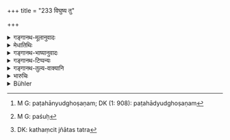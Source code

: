 +++
title = "233 विघुष्य तु"

+++

<details><summary>गङ्गानथ-मूलानुवादः</summary>

But the keeper shall not have to make good what has been taken away by thieves openly,—if he informs his own master of it at the proper place and time.—(233)
</details>

<details><summary>मेधातिथिः</summary>

**विघुष्य** आघुष्य पटहान्[^१०१] **चौरैर् हृतं** पशुं[^१०२] **पालो न** दाप्यते । विघोषणं च पालस्याशक्त्युपलक्षणार्थम् । यदि बहवश् चोराः प्रसह्य च मुष्णन्ति तदा पालो मुच्यते । सो ऽपि यदि प्राप्तकालं तस्याम् एव वेलायां स्वामिनः कथयति । **देशे** यत्र स्वामी संनिहितः । कथं विज्ञातस् तत्र[^१०३] अथ वा निवासदेशे स्वामिनः । तत्र यद्य् असाव् असंनिहितो ऽपि भवति तथापि तत्स्थानीयो भवति, यो राजानम् अधिकारिणं वा ज्ञापयित्वा चौरान् अभिद्रवति । **स्वस्येति** राजनिवृत्त्यर्थम् । स्वो हि स्वामी स्वद्रव्यमोक्षणे यत्नं कुरुते न तथा पालज्ञापितो राजा । दुष्करा च राजज्ञपना पालस्य । अथ मुषित्वा गतेषु ज्ञापयेद् दुष्येद् एव ॥ ८.२३३ ॥


[^१०३]:
     DK: kathaṃcit jñātas tatra


[^१०२]:
     M G: paśuḥ


[^१०१]:
     M G: paṭahānyudghoṣaṇam; DK (1: 908): paṭahādyudghoṣaṇam
</details>

<details><summary>गङ्गानथ-भाष्यानुवादः</summary>

But the keeper shall not have to make good what has been taken away by thieves openly,—if he informs his own master of it at the proper place and time.

‘*Openly*’—publicly, with beat of drums;—when the cattle is thus taken away by thieves, the keeper is not made to pay for it. The term ‘openly’ is meant to indicate the helplessness of the keeper; the sense being that in a case where there are a large number of thieves, and they have taken away the cattle by force,—the keeper is let off; specially if he ‘*at the proper time*—*i.e*., immediately—informs the master,—‘*at the proper place*’—*i.e*., wherever the master may happen to be.

“But how could the man know whether the master was on the spot or at his house?”

There is no force in this; even in a case where the master is not on the spot, some substitute of his is bound to be there, who would inform the king or his officer and would have the thieves pursued.

‘*His own*’;—this has been added for the purpose of precluding the possibility of the information being given directly to the king. The keeper’s own master could make every effort to recover his property—on being informed by the keeper;—not so the king;—and further, it would be extremely difficult for the keeper to convey any information to the king directly.

If the keeper gives the information after the thieves have gone away after taking the cattle,—the blame would lie with him.—(233)
</details>

<details><summary>गङ्गानथ-टिप्पन्यः</summary>

This verse is quoted in *Aparārka*, (p. 772), which explains ‘*Kilviṣī*’ (its reading being ‘*na* *pālastatra kilviṣī*,’ for ‘*na* *pālo dādumarhati*’) as ‘blame-worthy’;—in *Mitākṣarā* (2.164) to the effect that the keeper should not be made to pay to the owner the value of such cattle as are carried away by thieves ‘*by force*,’ *i*.*e*., openly, by beat of drums and so forth;—provided that he reports it to the owner at the same time and places (this latter being added in *Bālambhatṭṭī* as explaining the latter half of the verse);—in *Vivādacintāmaṇi*, (p. 81) which explains ‘*deśe*’ as ‘place where a search could be made;’—and in
*Kṛtyakalpataru*, (105a);—and in *Vīramitrodaya* (Vyavahāra, 137a),
which explains ‘*vighuṣya*’ as ‘with a flourish of the trumpet’ and so forth,—‘*deśe*’ as at ‘the place where the master lives’,—and *kāle* as ‘immediately after the robbery’.
</details>

<details><summary>गङ्गानथ-तुल्य-वाक्यानि</summary>

*Nārada*.—(6.12, 16).—‘If a cow under the cowherd’s charge meets with am
accident, he shall struggle to save her as best he may. If he is unable to rescue her, he shall hasten to announce the fact to his master. For an animal seized by robbers, though he raised a cry, the cowherd shall not be made to pay; provided he gives notice to his master at the proper time and place.’

*Vyāsa* (Vivādaratnākara, p. 172).—‘If a cattle perishes or is taken
away, when the cowherd has been captured, or during an attack on the village, or during anarchy,—the cowherd shall not he held to blame.’
</details>

<details><summary>भारुचिः</summary>

हरण**देशे** हरण**काले** च विघुष्य अनन्तरं **स्वामिन** आख्याते **पालो** न दद्यात् । स्वयं मृत्युनापि च मृतेषु प्रयत्नवतो गोपस्य स इदं कुर्यात् ॥ ८.२३२ ॥
</details>

<details><summary>Bühler</summary>

233	But for (an animal) stolen by thieves, though he raised an alarm, the herdsman shall not pay, provided he gives notice to his master at the proper place and time.
</details>
